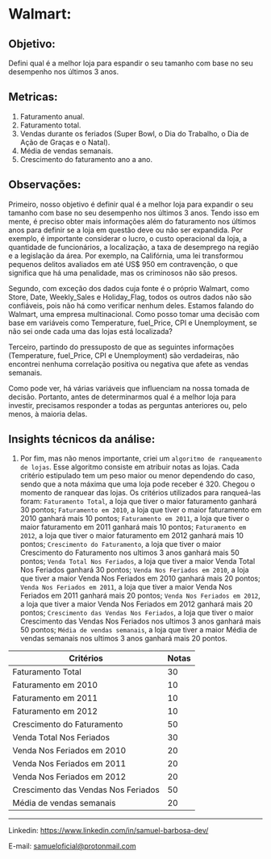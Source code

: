 # Walmart:
## Objetivo: 
Defini qual é a melhor loja para espandir o seu tamanho com base no seu desempenho nos últimos 3 anos.

## Metricas:
1. Faturamento anual.
2. Faturamento total.
3. Vendas durante os feriados (Super Bowl, o Dia do Trabalho, o Dia de Ação de Graças e o Natal).
4. Média de vendas semanais.
5. Crescimento do faturamento ano a ano.

## Observações:
Primeiro, nosso objetivo é definir qual é a melhor loja para expandir o seu tamanho com base no seu desempenho nos últimos 3 anos. Tendo isso em mente, é preciso obter mais informações além do faturamento nos últimos anos para definir se a loja em questão deve ou não ser expandida. Por exemplo, é importante considerar o lucro, o custo operacional da loja, a quantidade de funcionários, a localização, a taxa de desemprego na região e a legislação da área. Por exemplo, na Califórnia, uma lei transformou pequenos delitos avaliados em até US$ 950 em contravenção, o que significa que há uma penalidade, mas os criminosos não são presos.

Segundo, com exceção dos dados cuja fonte é o próprio Walmart, como Store, Date, Weekly_Sales e Holiday_Flag, todos os outros dados não são confiáveis, pois não há como verificar nenhum deles. Estamos falando do Walmart, uma empresa multinacional. Como posso tomar uma decisão com base em variáveis como Temperature, fuel_Price, CPI e Unemployment, se não sei onde cada uma das lojas está localizada?

Terceiro, partindo do pressuposto de que as seguintes informações (Temperature, fuel_Price, CPI e Unemployment) são verdadeiras, não encontrei nenhuma correlação positiva ou negativa que afete as vendas semanais.

Como pode ver, há várias variáveis que influenciam na nossa tomada de decisão. Portanto, antes de determinarmos qual é a melhor loja para investir, precisamos responder a todas as perguntas anteriores ou, pelo menos, à maioria delas.

## Insights técnicos da análise:

1. Por fim, mas não menos importante, criei um `algoritmo de ranqueamento de lojas`. Esse algoritmo consiste em atribuir notas as lojas. Cada critério estipulado tem um peso maior ou menor dependendo do caso, sendo que a nota máxima que uma loja pode receber é 320. Chegou o momento de ranquear das lojas. Os critérios utilizados para ranqueá-las foram: `Faturamento Total`, a loja que tiver o maior faturamento ganhará 30 pontos; `Faturamento em 2010`, a loja que tiver o maior faturamento em 2010 ganhará mais 10 pontos; `Faturamento em 2011`, a loja que tiver o maior faturamento em 2011 ganhará mais 10 pontos; `Faturamento em 2012`, a loja que tiver o maior faturamento em 2012 ganhará mais 10 pontos; `Crescimento do Faturamento`, a loja que tiver o maior Crescimento do Faturamento nos ultimos 3 anos ganhará mais 50 pontos; `Venda Total Nos Feriados`, a loja que tiver a maior Venda Total Nos Feriados ganhará 30 pontos; `Venda Nos Feriados em 2010`, a loja que tiver a maior Venda Nos Feriados em 2010 ganhará mais 20 pontos; `Venda Nos Feriados em 2011`, a loja que tiver a maior Venda Nos Feriados em 2011 ganhará mais 20 pontos; `Venda Nos Feriados em 2012`, a loja que tiver a maior Venda Nos Feriados em 2012 ganhará mais 20 pontos; `Crescimento das Vendas Nos Feriados`, a loja que tiver o maior Crescimento das Vendas Nos Feriados nos ultimos 3 anos ganhará mais 50 pontos; `Média de vendas semanais`, a loja que tiver a maior Média de vendas semanais nos ultimos 3 anos ganhará mais 20 pontos.

Critérios  | Notas
---------- | ----
Faturamento Total   | 30
Faturamento em 2010 | 10
Faturamento em 2011 | 10
Faturamento em 2012 | 10
Crescimento do Faturamento | 50
Venda Total Nos Feriados | 30
Venda Nos Feriados em 2010 | 20
Venda Nos Feriados em 2011 | 20
Venda Nos Feriados em 2012 | 20
Crescimento das Vendas Nos Feriados | 50
Média de vendas semanais | 20

---
Linkedin: <https://www.linkedin.com/in/samuel-barbosa-dev/> 

E-mail: <samueloficial@protonmail.com>